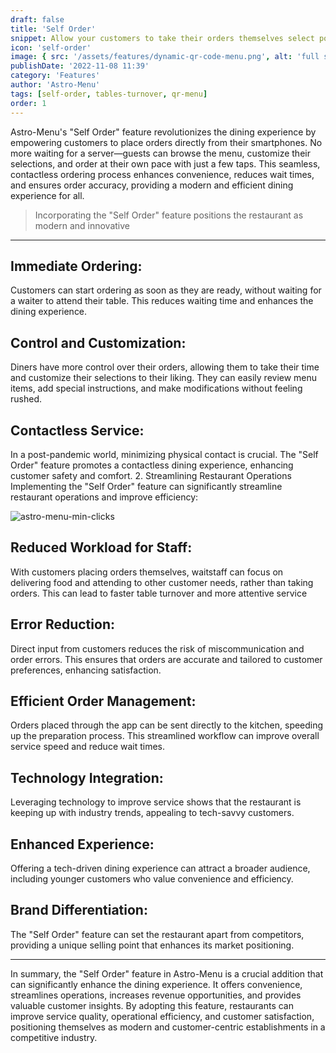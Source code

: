 ```yaml
---
draft: false
title: 'Self Order'
snippet: Allow your customers to take their orders themselves select portions and add notes to their orders. This will help you reduce the number of waiters you need, and increase the speed of service
icon: 'self-order'
image: { src: '/assets/features/dynamic-qr-code-menu.png', alt: 'full stack web development' }
publishDate: '2022-11-08 11:39'
category: 'Features'
author: 'Astro-Menu'
tags: [self-order, tables-turnover, qr-menu]
order: 1
---
```


Astro-Menu's "Self Order" feature revolutionizes the dining experience by empowering customers to place orders directly from their smartphones. No more waiting for a server—guests can browse the menu, customize their selections, and order at their own pace with just a few taps. This seamless, contactless ordering process enhances convenience, reduces wait times, and ensures order accuracy, providing a modern and efficient dining experience for all.

> <p class='text-primary'>Incorporating the "Self Order" feature positions the restaurant as modern and innovative</p>

<hr />

## Immediate Ordering:

Customers can start ordering as soon as they are ready, without waiting for a waiter to attend their table. This reduces waiting time and enhances the dining experience.

## Control and Customization:

Diners have more control over their orders, allowing them to take their time and customize their selections to their liking. They can easily review menu items, add special instructions, and make modifications without feeling rushed.

## Contactless Service:

In a post-pandemic world, minimizing physical contact is crucial. The "Self Order" feature promotes a contactless dining experience, enhancing customer safety and comfort. 2. Streamlining Restaurant Operations
Implementing the "Self Order" feature can significantly streamline restaurant operations and improve efficiency:

<div class='sm:grid sm:grid-cols-2 gap-5 place-items-center'>
<img src='/assets/features/full-menu-review.gif' alt='astro-menu-min-clicks' class='border-2 border-gray-800 rounded-lg w-64'>

<div>

## Reduced Workload for Staff:

With customers placing orders themselves, waitstaff can focus on delivering food and attending to other customer needs, rather than taking orders. This can lead to faster table turnover and more attentive service

## Error Reduction:

Direct input from customers reduces the risk of miscommunication and order errors. This ensures that orders are accurate and tailored to customer preferences, enhancing satisfaction.

</div>
</div>

## Efficient Order Management:

Orders placed through the app can be sent directly to the kitchen, speeding up the preparation process. This streamlined workflow can improve overall service speed and reduce wait times.

## Technology Integration:

Leveraging technology to improve service shows that the restaurant is keeping up with industry trends, appealing to tech-savvy customers.

## Enhanced Experience:

Offering a tech-driven dining experience can attract a broader audience, including younger customers who value convenience and efficiency.

## Brand Differentiation:

The "Self Order" feature can set the restaurant apart from competitors, providing a unique selling point that enhances its market positioning.

<hr />

In summary, the "Self Order" feature in Astro-Menu is a crucial addition that can significantly enhance the dining experience. It offers convenience, streamlines operations, increases revenue opportunities, and provides valuable customer insights. By adopting this feature, restaurants can improve service quality, operational efficiency, and customer satisfaction, positioning themselves as modern and customer-centric establishments in a competitive industry.
